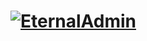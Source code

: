# [![EternalAdmin](https://media.discordapp.net/attachments/1109419433576890428/1127095040557207582/caption-1.gif)](https://www.pornhub.com/)
